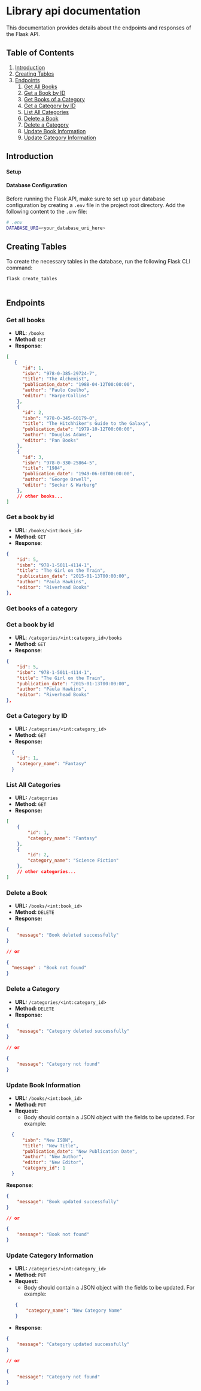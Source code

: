 # Library api documentation

This documentation provides details about the endpoints and responses of the Flask API.

## Table of Contents

1. [Introduction](#introduction)
2. [Creating Tables](#creating-tables)
3. [Endpoints](#endpoints)
    1. [Get All Books](#get-all-books)
    2. [Get a Book by ID](#get-a-book-by-id)
    3. [Get Books of a Category](#get-books-of-a-category)
    4. [Get a Category by ID](#get-a-category-by-id)
    5. [List All Categories](#list-all-categories)
    6. [Delete a Book](#delete-a-book)
    7. [Delete a Category](#delete-a-category)
    8. [Update Book Information](#update-book-information)
    9. [Update Category Information](#update-category-information)

## Introduction

#### Setup

#### Database Configuration

Before running the Flask API, make sure to set up your database configuration by creating a `.env` file in the project root directory. Add the following content to the `.env` file:

```bash
# .env
DATABASE_URI=<your_database_uri_here>
````
## Creating Tables

To create the necessary tables in the database, run the following Flask CLI command:

```bash
flask create_tables
 
```

## Endpoints
### Get all books
- **URL**: `/books`
- **Method**: `GET`
- **Response**:
```JSON
[
   {
      "id": 1,
      "isbn": "978-0-385-29724-7",
      "title": "The Alchemist",
      "publication_date": "1988-04-12T00:00:00",
      "author": "Paulo Coelho",
      "editor": "HarperCollins"
    },
    {
      "id": 2,
      "isbn": "978-0-345-60179-0",
      "title": "The Hitchhiker's Guide to the Galaxy",
      "publication_date": "1979-10-12T00:00:00",
      "author": "Douglas Adams",
      "editor": "Pan Books"
    },
    {
      "id": 3,
      "isbn": "978-0-330-25864-5",
      "title": "1984",
      "publication_date": "1949-06-08T00:00:00",
      "author": "George Orwell",
      "editor": "Secker & Warburg"
    },
    // other books...
]


```
### Get a book by id
- **URL**: `/books/<int:book_id>`
- **Method**: `GET`
- **Response**:
```JSON
{
    "id": 5,
    "isbn": "978-1-5011-4114-1",
    "title": "The Girl on the Train",
    "publication_date": "2015-01-13T00:00:00",
    "author": "Paula Hawkins",
    "editor": "Riverhead Books"
},

```

### Get books of a category
### Get a book by id
- **URL**: `/categories/<int:category_id>/books`
- **Method**: `GET`
- **Response**:
```JSON
{
    "id": 5,
    "isbn": "978-1-5011-4114-1",
    "title": "The Girl on the Train",
    "publication_date": "2015-01-13T00:00:00",
    "author": "Paula Hawkins",
    "editor": "Riverhead Books"
},

```

### Get a Category by ID

- **URL:** `/categories/<int:category_id>`
- **Method:** `GET`
- **Response:**
```JSON
  {
    "id": 1,
    "category_name": "Fantasy"
  }
```

### List All Categories

- **URL:** `/categories`
- **Method:** `GET`
- **Response:**
```JSON
[
    {
        "id": 1,
        "category_name": "Fantasy"
    },
    {
        "id": 2,
        "category_name": "Science Fiction"
    },
    // other categories...
]
```



### Delete a Book

- **URL:** `/books/<int:book_id>`
- **Method:** `DELETE`
- **Response:**
```JSON
{
    "message": "Book deleted successfully"
}

// or

{
  "message" : "Book not found"
}
```

### Delete a Category

- **URL:** `/categories/<int:category_id>`
- **Method:** `DELETE`
- **Response:**
```JSON
{
    "message": "Category deleted successfully"
}

// or

{
    "message": "Category not found"
}
```


### Update Book Information

- **URL:** `/books/<int:book_id>`
- **Method:** `PUT`
- **Request:**
  - Body should contain a JSON object with the fields to be updated. For example:
```JSON
  {
      "isbn": "New ISBN",
      "title": "New Title",
      "publication_date": "New Publication Date",
      "author": "New Author",
      "editor": "New Editor",
      "category_id": 1
  }
```
**Response**:
```JSON
{
    "message": "Book updated successfully"
}

// or

{
    "message": "Book not found"
}

```

### Update Category Information

- **URL:** `/categories/<int:category_id>`
- **Method:** `PUT`
- **Request:**
  - Body should contain a JSON object with the fields to be updated. For example:
  ```JSON
  {
      "category_name": "New Category Name"
  }

- **Response**:
```JSON
{
    "message": "Category updated successfully"
}

// or

{
    "message": "Category not found"
}

```
